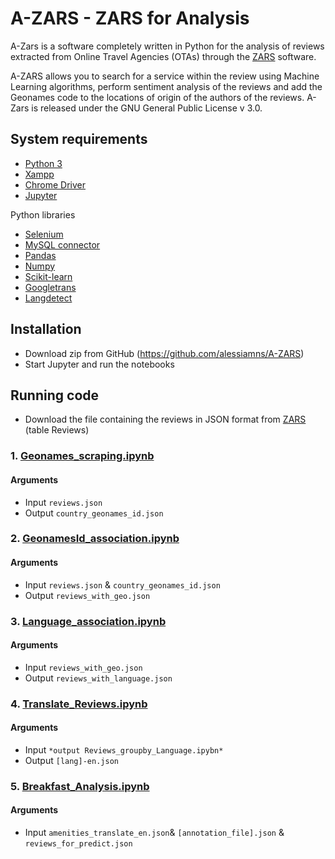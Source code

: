 # A-ZARS - ZARS for Analysis
A-Zars is a software completely written in Python for the analysis of reviews extracted from Online Travel Agencies (OTAs) through the [ZARS](https://github.com/alessiamns/ZARS) software. 

A-ZARS allows you to search for a service within the review using Machine Learning algorithms, perform sentiment analysis of the reviews and add the Geonames code to the locations of origin of the authors of the reviews. A-Zars is released under the GNU General Public License v 3.0.

## System requirements

* [Python 3](https://www.python.org/downloads/)
* [Xampp](https://www.apachefriends.org/download.html)
* [Chrome Driver](https://chromedriver.chromium.org/)
* [Jupyter](https://jupyter.org/)

Python libraries

* [Selenium](https://www.selenium.dev/downloads/)
* [MySQL connector](https://www.mysql.com/it/products/connector/)
* [Pandas](https://pandas.pydata.org/)
* [Numpy](https://numpy.org/)
* [Scikit-learn](https://scikit-learn.org/)
* [Googletrans](https://py-googletrans.readthedocs.io/en/latest/)
* [Langdetect](https://pypi.org/project/langdetect/)

## Installation

* Download zip from GitHub (https://github.com/alessiamns/A-ZARS) 
* Start Jupyter and run the notebooks

## Running code

* Download the file containing the reviews in JSON format from [ZARS](https://github.com/alessiamns/A-ZARS) (table Reviews)

### 1. [Geonames_scraping.ipynb](Geonames_scraping.ipynb)

#### Arguments
- Input `reviews.json`
- Output `country_geonames_id.json`

### 2. [GeonamesId_association.ipynb](GeonamesId_association.ipynb)

#### Arguments
- Input `reviews.json` & `country_geonames_id.json`
- Output `reviews_with_geo.json`

### 3. [Language_association.ipynb](Language_association.ipynb)

#### Arguments
- Input `reviews_with_geo.json`
- Output `reviews_with_language.json`

### 4. [Translate_Reviews.ipynb](Translate_Reviews.ipynb)

#### Arguments
- Input `*output Reviews_groupby_Language.ipybn*`
- Output `[lang]-en.json`


### 5. [Breakfast_Analysis.ipynb](Breakfast_Analysis.ipynb)

#### Arguments
- Input `amenities_translate_en.json`& `[annotation_file].json` & `reviews_for_predict.json`

